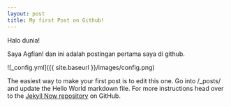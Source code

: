 ```yaml
---
layout: post
title: My first Post on Github!
---
```


Halo dunia!

Saya Agfian! dan ini adalah postingan pertama saya di github.

![_config.yml]({{ site.baseurl }}/images/config.png)

The easiest way to make your first post is to edit this one. Go into /_posts/ and update the Hello World markdown file. For more instructions head over to the [Jekyll Now repository](https://github.com/barryclark/jekyll-now) on GitHub.
